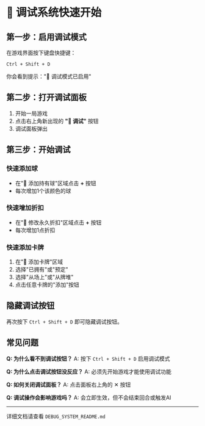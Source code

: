 # 🚀 调试系统快速开始

## 第一步：启用调试模式

在游戏界面按下键盘快捷键：

```
Ctrl + Shift + D
```

你会看到提示："🔧 调试模式已启用"

## 第二步：打开调试面板

1. 开始一局游戏
2. 点击右上角新出现的 **"🔧 调试"** 按钮
3. 调试面板弹出

## 第三步：开始调试

### 快速添加球
- 在"🎨 添加持有球"区域点击 **+** 按钮
- 每次增加1个该颜色的球

### 快速增加折扣
- 在"💎 修改永久折扣"区域点击 **+** 按钮
- 每次增加1点折扣

### 快速添加卡牌
1. 在"🎴 添加卡牌"区域
2. 选择"已拥有"或"预定"
3. 选择"从场上"或"从牌堆"
4. 点击任意卡牌的"添加"按钮

## 隐藏调试按钮

再次按下 `Ctrl + Shift + D` 即可隐藏调试按钮。

## 常见问题

**Q: 为什么看不到调试按钮？**
A: 按下 `Ctrl + Shift + D` 启用调试模式

**Q: 为什么点击调试按钮没反应？**
A: 必须先开始游戏才能使用调试功能

**Q: 如何关闭调试面板？**
A: 点击面板右上角的 ✕ 按钮

**Q: 调试操作会影响游戏吗？**
A: 会立即生效，但不会结束回合或触发AI

---

详细文档请查看 `DEBUG_SYSTEM_README.md`

